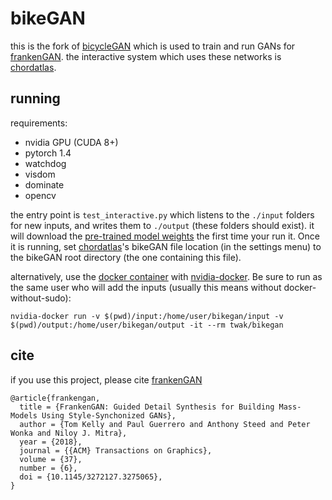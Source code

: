 # bikeGAN

this is the fork of [bicycleGAN](https://junyanz.github.io/BicycleGAN/) which is used to train and run GANs for [frankenGAN](http://geometry.cs.ucl.ac.uk/projects/2018/frankengan). the interactive system which uses these networks is [chordatlas](https://github.com/twak/chordatlas).

## running

requirements: 
* nvidia GPU (CUDA 8+)
* pytorch 1.4
* watchdog
* visdom
* dominate
* opencv

the entry point is `test_interactive.py` which listens to the `./input` folders for new inputs, and writes them to `./output` (these folders should exist). it will download the [pre-trained model weights](http://geometry.cs.ucl.ac.uk/projects/2018/frankengan/data/franken_nets/) the first time your run it. Once it is running, set [chordatlas](https://github.com/twak/chordatlas)'s bikeGAN file location (in the settings menu) to the bikeGAN root directory (the one containing this file).

alternatively, use the [docker container](https://hub.docker.com/r/twak/bikegan/) with [nvidia-docker](https://github.com/NVIDIA/nvidia-docker). Be sure to run as the same user who will add the inputs (usually this means without docker-without-sudo):

```nvidia-docker run -v $(pwd)/input:/home/user/bikegan/input -v $(pwd)/output:/home/user/bikegan/output -it --rm twak/bikegan```

## cite

if you use this project, please cite [frankenGAN](https://arxiv.org/abs/1806.07179)

```
@article{frankengan,
  title = {FrankenGAN: Guided Detail Synthesis for Building Mass-Models Using Style-Synchonized GANs},
  author = {Tom Kelly and Paul Guerrero and Anthony Steed and Peter Wonka and Niloy J. Mitra},
  year = {2018},
  journal = {{ACM} Transactions on Graphics},
  volume = {37},
  number = {6},
  doi = {10.1145/3272127.3275065},
}
```

